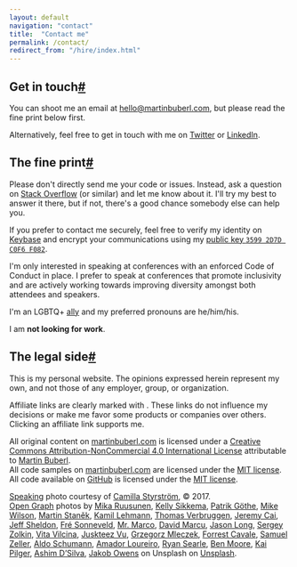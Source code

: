 ```yaml
---
layout: default
navigation: "contact"
title:  "Contact me"
permalink: /contact/
redirect_from: "/hire/index.html"
---
```


<h2 id="get-in-touch" class="has-permalink">Get in touch<a class="permalink" title="Permalink" href="#get-in-touch">#</a></h2>

You can shoot me an email at <a href="mailto:hello@martinbuberl.com">hello@martinbuberl.com</a>, but <span class="highlight">please read the fine print below first</span>.

Alternatively, feel free to get in touch with me on <a target="_blank" href="https://twitter.com/martinbuberl">Twitter</a> or <a target="_blank" href="https://www.linkedin.com/in/martinbuberl/">LinkedIn</a>.

<h2 id="the-fine-print" class="has-permalink">The fine print<a class="permalink" title="Permalink" href="#the-fine-print">#</a></h2>

Please don't directly send me your code or issues. Instead, ask a question on <a target="_blank" href="https://stackoverflow.com/questions/ask">Stack Overflow</a> (or similar) and let me know about it. I'll try my best to answer it there, but if not, there's a good chance somebody else can help you.

If you prefer to contact me securely, feel free to verify my identity on <a target="_blank" href="https://keybase.io/martinbuberl">Keybase</a> and encrypt your communications using my <a target="_blank" href="https://keybase.io/martinbuberl/key.asc">public key `3599 2D7D C0F6 F082`</a>.

I'm only interested in speaking at conferences with an enforced Code of Conduct in place. I prefer to speak at conferences that promote inclusivity and are actively working towards improving diversity amongst both attendees and speakers.

I'm an LGBTQ+ <a target="_blank" href="https://en.wikipedia.org/wiki/Straight_ally">ally</a> and my preferred pronouns are he/him/his.

I am **not looking for work**.

<h2 id="the-legal-side" class="has-permalink">The legal side<a class="permalink" title="Permalink" href="#the-legal-side">#</a></h2>

This is my personal website. The opinions expressed herein represent my own, and not those of any employer, group, or organization.

Affiliate links are clearly marked with <a class="affiliate"></a>. These links do not influence my decisions or make me favor some products or companies over others. Clicking an affiliate link supports me.

All original content on <a rel="cc:attributionURL" href="https://martinbuberl.com">martinbuberl.com</a> is licensed under a <a target="_blank" rel="license" href="https://creativecommons.org/licenses/by-nc/4.0/">Creative Commons Attribution-NonCommercial 4.0 International License</a> attributable to <a rel="cc:attributionName" href="https://martinbuberl.com">Martin Buberl</a>.<br/>
All code samples on <a rel="cc:attributionURL" href="https://martinbuberl.com">martinbuberl.com</a> are licensed under the <a target="_blank" rel="license" href="https://opensource.org/licenses/MIT">MIT license</a>.<br/>
All code available on <a target="_blank" href="https://github.com/martinbuberl/martinbuberl.com">GitHub</a> is licensed under the <a target="_blank" rel="license" href="https://opensource.org/licenses/MIT">MIT license</a>.<br/>

[Speaking](/speaking) photo courtesy of <a target="_blank" href="http://camsty.se/">Camilla Styrstr&ouml;m</a>, &copy; 2017.<br/>
<a target="_blank" href="https://ogp.me/">Open Graph</a> photos by <a
target="_blank" href="https://unsplash.com/photos/ypVM8PnygUo">Mika Ruusunen</a>, <a
target="_blank" href="https://unsplash.com/photos/X7dy114KWs4">Kelly Sikkema</a>, <a
target="_blank" href="https://unsplash.com/photos/xiTFENI0dMY">Patrik Göthe</a>, <a
target="_blank" href="https://unsplash.com/photos/fLEw4UdS0D0">Mike Wilson</a>, <a
target="_blank" href="https://unsplash.com/photos/8WClaa1CmZ0">Martin Staněk</a>, <a
target="_blank" href="https://unsplash.com/photos/2f5Ktwb8YXk">Kamil Lehmann</a>, <a
target="_blank" href="https://unsplash.com/photos/OIVuAKXW9VA">Thomas Verbruggen</a>, <a
target="_blank" href="https://unsplash.com/photos/mnF75FoPBWY">Jeremy Cai</a>, <a
target="_blank" href="https://unsplash.com/photos/9EwxGJdTJNo">Jeff Sheldon</a>, <a
target="_blank" href="https://unsplash.com/photos/liiqOto_Dw8">Fré Sonneveld</a>, <a
target="_blank" href="https://unsplash.com/photos/QP1dUyQ8WsI">Mr. Marco</a>, <a
target="_blank" href="https://unsplash.com/photos/DNXWtB33WWE">David Marcu</a>, <a
target="_blank" href="https://unsplash.com/photos/FOeDIUwYiSw">Jason Long</a>, <a
target="_blank" href="https://unsplash.com/photos/E0Spm6XXn2Y">Sergey Zolkin</a>, <a
target="_blank" href="https://unsplash.com/photos/0G1r-Cg0zS8">Vita Vilcina</a>, <a
target="_blank" href="https://unsplash.com/photos/TIrXot28Znc">Juskteez Vu</a>, <a
target="_blank" href="https://unsplash.com/photos/RlYsCMbF6EI">Grzegorz Mleczek</a>, <a
target="_blank" href="https://unsplash.com/photos/jwIk4Z3Msi4">Forrest Cavale</a>, <a
target="_blank" href="https://unsplash.com/photos/j0g8taxHZa0">Samuel Zeller</a>, <a
target="_blank" href="https://unsplash.com/photos/RTx8o-kk4RA">Aldo Schumann</a>, <a
target="_blank" href="https://unsplash.com/photos/BVyNlchWqzs">Amador Loureiro</a>, <a
target="_blank" href="https://unsplash.com/photos/k1AFA4N8O0g">Ryan Searle</a>, <a
target="_blank" href="https://unsplash.com/photos/pJILiyPdrXI">Ben Moore</a>, <a
target="_blank" href="https://unsplash.com/photos/1k3vsv7iIIc">Kai Pilger</a>, <a
target="_blank" href="https://unsplash.com/photos/WeYamle9fDM">Ashim D’Silva</a>, <a
target="_blank" href="https://unsplash.com/photos/1_0KyvVdtP4">Jakob Owens</a> on Unsplash on <a target="_blank" rel="license" href="https://unsplash.com/license">Unsplash</a>.


